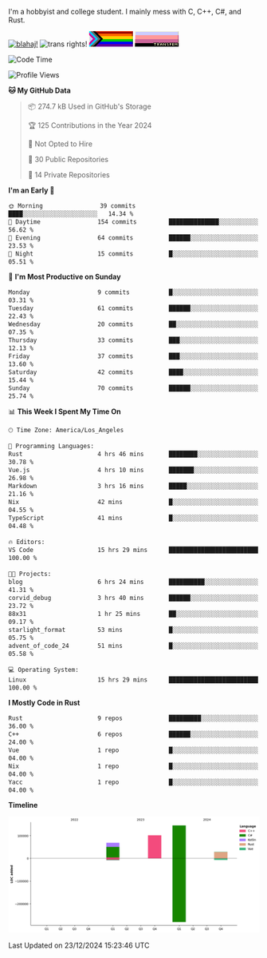 I'm a hobbyist and college student. I mainly mess with C, C++, C#, and Rust.

[![blahaj!](https://isabelroses.com/static/badges/badges/love_blahaj.gif)](https://www.ikea.com/us/en/p/blahaj-soft-toy-shark-90373590/)
![trans rights!](https://isabelroses.com/static/badges/badges/transnow.png)
![progress pride](https://raw.githubusercontent.com/TheFelidae/88x31/refs/heads/main/images/pride/badge_progress.png?raw=true)
![transfem](https://github.com/TheFelidae/88x31/raw/main/images/pride/badge_transfem.gif)

<!--START_SECTION:waka-->
![Code Time](http://img.shields.io/badge/Code%20Time-15%20hrs%2036%20mins-blue)

![Profile Views](http://img.shields.io/badge/Profile%20Views-0-blue)

**🐱 My GitHub Data** 

> 📦 274.7 kB Used in GitHub's Storage 
 > 
> 🏆 125 Contributions in the Year 2024
 > 
> 🚫 Not Opted to Hire
 > 
> 📜 30 Public Repositories 
 > 
> 🔑 14 Private Repositories 
 > 
**I'm an Early 🐤** 

```text
🌞 Morning                39 commits          ████░░░░░░░░░░░░░░░░░░░░░   14.34 % 
🌆 Daytime                154 commits         ██████████████░░░░░░░░░░░   56.62 % 
🌃 Evening                64 commits          ██████░░░░░░░░░░░░░░░░░░░   23.53 % 
🌙 Night                  15 commits          █░░░░░░░░░░░░░░░░░░░░░░░░   05.51 % 
```
📅 **I'm Most Productive on Sunday** 

```text
Monday                   9 commits           █░░░░░░░░░░░░░░░░░░░░░░░░   03.31 % 
Tuesday                  61 commits          ██████░░░░░░░░░░░░░░░░░░░   22.43 % 
Wednesday                20 commits          ██░░░░░░░░░░░░░░░░░░░░░░░   07.35 % 
Thursday                 33 commits          ███░░░░░░░░░░░░░░░░░░░░░░   12.13 % 
Friday                   37 commits          ███░░░░░░░░░░░░░░░░░░░░░░   13.60 % 
Saturday                 42 commits          ████░░░░░░░░░░░░░░░░░░░░░   15.44 % 
Sunday                   70 commits          ██████░░░░░░░░░░░░░░░░░░░   25.74 % 
```


📊 **This Week I Spent My Time On** 

```text
🕑︎ Time Zone: America/Los_Angeles

💬 Programming Languages: 
Rust                     4 hrs 46 mins       ████████░░░░░░░░░░░░░░░░░   30.78 % 
Vue.js                   4 hrs 10 mins       ███████░░░░░░░░░░░░░░░░░░   26.98 % 
Markdown                 3 hrs 16 mins       █████░░░░░░░░░░░░░░░░░░░░   21.16 % 
Nix                      42 mins             █░░░░░░░░░░░░░░░░░░░░░░░░   04.55 % 
TypeScript               41 mins             █░░░░░░░░░░░░░░░░░░░░░░░░   04.48 % 

🔥 Editors: 
VS Code                  15 hrs 29 mins      █████████████████████████   100.00 % 

🐱‍💻 Projects: 
blog                     6 hrs 24 mins       ██████████░░░░░░░░░░░░░░░   41.31 % 
corvid_debug             3 hrs 40 mins       ██████░░░░░░░░░░░░░░░░░░░   23.72 % 
88x31                    1 hr 25 mins        ██░░░░░░░░░░░░░░░░░░░░░░░   09.17 % 
starlight_format         53 mins             █░░░░░░░░░░░░░░░░░░░░░░░░   05.75 % 
advent_of_code_24        51 mins             █░░░░░░░░░░░░░░░░░░░░░░░░   05.58 % 

💻 Operating System: 
Linux                    15 hrs 29 mins      █████████████████████████   100.00 % 
```

**I Mostly Code in Rust** 

```text
Rust                     9 repos             █████████░░░░░░░░░░░░░░░░   36.00 % 
C++                      6 repos             ██████░░░░░░░░░░░░░░░░░░░   24.00 % 
Vue                      1 repo              █░░░░░░░░░░░░░░░░░░░░░░░░   04.00 % 
Nix                      1 repo              █░░░░░░░░░░░░░░░░░░░░░░░░   04.00 % 
Yacc                     1 repo              █░░░░░░░░░░░░░░░░░░░░░░░░   04.00 % 
```



**Timeline**

![Lines of Code chart](https://raw.githubusercontent.com/TheFelidae/TheFelidae/main/assets/bar_graph.png)


 Last Updated on 23/12/2024 15:23:46 UTC
<!--END_SECTION:waka-->
